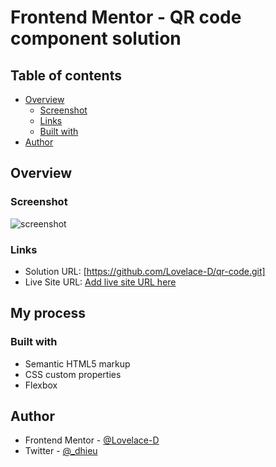 # Frontend Mentor - QR code component solution

## Table of contents

- [Overview](#overview)
  - [Screenshot](#screenshot)
  - [Links](#links)
  - [Built with](#built-with)
- [Author](#author)

## Overview

### Screenshot

![screenshot](images/Screenshot.png)

### Links

- Solution URL: [https://github.com/Lovelace-D/qr-code.git]
- Live Site URL: [Add live site URL here](https://your-live-site-url.com)

## My process

### Built with

- Semantic HTML5 markup
- CSS custom properties
- Flexbox


## Author

- Frontend Mentor - [@Lovelace-D](https://www.frontendmentor.io/profile/lovelace-d)
- Twitter - [@_dhieu](https://www.twitter.com/_dhieu)
